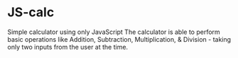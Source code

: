 # JS-calc
Simple calculator using only JavaScript
The calculator is able to perform basic operations like Addition, Subtraction, Multiplication, & Division - taking only two inputs from the user at the time.
